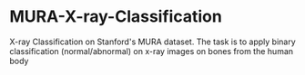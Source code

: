 # MURA-X-ray-Classification

X-ray Classification on Stanford's MURA dataset. The task is to apply binary classification (normal/abnormal) on x-ray images on bones from the human body 
